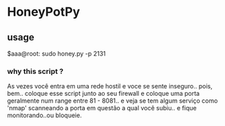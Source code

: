 # HoneyPotPy

## usage
$aaa@root: sudo honey.py -p 2131

### why this script ?
As vezes você entra em uma rede hostil e voce se sente inseguro.. pois, bem..  coloque esse script junto ao seu firewall e coloque uma porta geralmente num range entre 81 - 8081.. e veja se tem algum serviço como 'nmap' scanneando a porta em questão a qual você subiu.. e fique monitorando..ou bloqueie.
